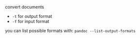 convert documents 
- `-t` for output format
- `-f` for input format

you can list possible formats with:
`pandoc --list-output-formats`
